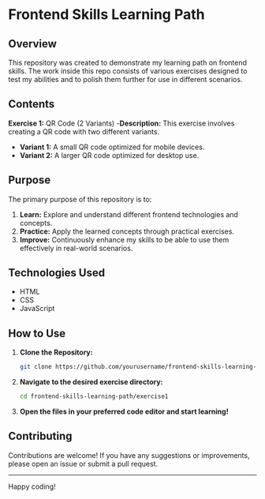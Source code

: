 # Frontend Skills Learning Path

## Overview

This repository was created to demonstrate my learning path on frontend skills. The work inside this repo consists of various exercises designed to test my abilities and to polish them further for use in different scenarios.

## Contents

**Exercise 1:** QR Code (2 Variants)
-**Description:** This exercise involves creating a QR code with two different variants.
  - **Variant 1:** A small QR code optimized for mobile devices.
  - **Variant 2:** A larger QR code optimized for desktop use.


## Purpose

The primary purpose of this repository is to:

1. **Learn:** Explore and understand different frontend technologies and concepts.
2. **Practice:** Apply the learned concepts through practical exercises.
3. **Improve:** Continuously enhance my skills to be able to use them effectively in real-world scenarios.

## Technologies Used

- HTML
- CSS
- JavaScript

## How to Use

1. **Clone the Repository:**
    ```bash
    git clone https://github.com/yourusername/frontend-skills-learning-path.git
    ```
2. **Navigate to the desired exercise directory:**
    ```bash
    cd frontend-skills-learning-path/exercise1
    ```
3. **Open the files in your preferred code editor and start learning!**

## Contributing

Contributions are welcome! If you have any suggestions or improvements, please open an issue or submit a pull request.

---

Happy coding!
